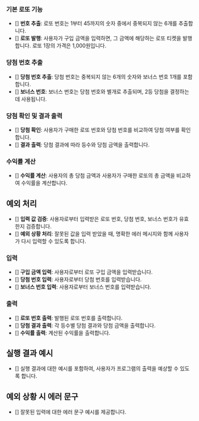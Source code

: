 
### 기본 로또 기능

- [] **번호 추출**: 로또 번호는 1부터 45까지의 숫자 중에서 중복되지 않는 6개를 추출합니다.
- [] **로또 발행**: 사용자가 구입 금액을 입력하면, 그 금액에 해당하는 로또 티켓을 발행합니다. 로또 1장의 가격은 1,000원입니다.

### 당첨 번호 추출

- [] **당첨 번호 추출**: 당첨 번호는 중복되지 않는 6개의 숫자와 보너스 번호 1개를 포함합니다.
- [] **보너스 번호**: 보너스 번호는 당첨 번호와 별개로 추출되며, 2등 당첨을 결정하는 데 사용됩니다.

### 당첨 확인 및 결과 출력

- [] **당첨 확인**: 사용자가 구매한 로또 번호와 당첨 번호를 비교하여 당첨 여부를 확인합니다.
- [] **결과 출력**: 당첨 결과에 따라 등수와 당첨 금액을 출력합니다.

### 수익률 계산

- [] **수익률 계산**: 사용자의 총 당첨 금액과 사용자가 구매한 로또의 총 금액을 비교하여 수익률을 계산합니다.

## 예외 처리

- [] **입력 값 검증**: 사용자로부터 입력받은 로또 번호, 당첨 번호, 보너스 번호가 유효한지 검증합니다.
- [] **예외 상황 처리**: 잘못된 값을 입력 받았을 때, 명확한 에러 메시지와 함께 사용자가 다시 입력할 수 있도록 합니다.

### 입력

- [] **구입 금액 입력**: 사용자로부터 로또 구입 금액을 입력받습니다.
- [] **당첨 번호 입력**: 사용자로부터 당첨 번호를 입력받습니다.
- [] **보너스 번호 입력**: 사용자로부터 보너스 번호를 입력받습니다.

### 출력

- [] **로또 번호 출력**: 발행된 로또 번호를 출력합니다.
- [] **당첨 결과 출력**: 각 등수별 당첨 결과와 당첨 금액을 출력합니다.
- [] **수익률 출력**: 계산된 수익률을 출력합니다.

## 실행 결과 예시

- [] 실행 결과에 대한 예시를 포함하여, 사용자가 프로그램의 출력을 예상할 수 있도록 합니다.

## 예외 상황 시 에러 문구

- [] 잘못된 입력에 대한 에러 문구 예시를 제공합니다.


